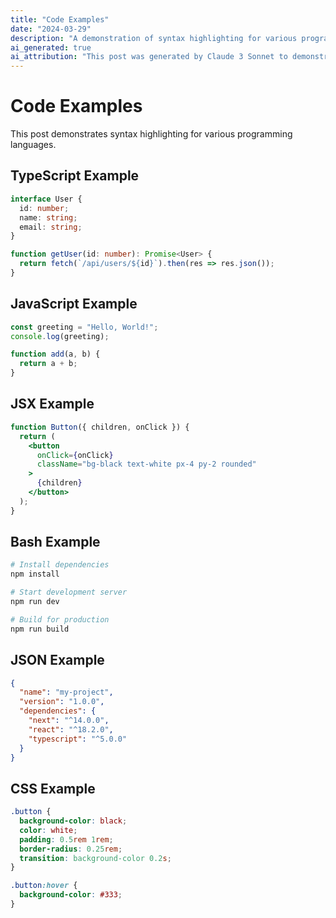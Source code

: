 ```yaml
---
title: "Code Examples"
date: "2024-03-29"
description: "A demonstration of syntax highlighting for various programming languages"
ai_generated: true
ai_attribution: "This post was generated by Claude 3 Sonnet to demonstrate syntax highlighting capabilities"
---
```


# Code Examples

This post demonstrates syntax highlighting for various programming languages.

## TypeScript Example

```typescript
interface User {
  id: number;
  name: string;
  email: string;
}

function getUser(id: number): Promise<User> {
  return fetch(`/api/users/${id}`).then(res => res.json());
}
```

## JavaScript Example

```javascript
const greeting = "Hello, World!";
console.log(greeting);

function add(a, b) {
  return a + b;
}
```

## JSX Example

```jsx
function Button({ children, onClick }) {
  return (
    <button 
      onClick={onClick}
      className="bg-black text-white px-4 py-2 rounded"
    >
      {children}
    </button>
  );
}
```

## Bash Example

```bash
# Install dependencies
npm install

# Start development server
npm run dev

# Build for production
npm run build
```

## JSON Example

```json
{
  "name": "my-project",
  "version": "1.0.0",
  "dependencies": {
    "next": "^14.0.0",
    "react": "^18.2.0",
    "typescript": "^5.0.0"
  }
}
```

## CSS Example

```css
.button {
  background-color: black;
  color: white;
  padding: 0.5rem 1rem;
  border-radius: 0.25rem;
  transition: background-color 0.2s;
}

.button:hover {
  background-color: #333;
}
``` 